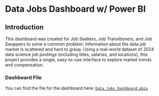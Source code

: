 # Data Jobs Dashboard w/ Power BI
## Introduction
This dashboard was created for Job Seekers, Job Transitioners, and Job Swappers to solve a common problem: information about the data job market is scattered and hard to grasp. Using a real-world dataset of 2024 data science job postings (including titles, salaries, and locations), this project provides a single, easy-to-use interface to explore market trends and compensation.

### Dashboard File
You can find the file for the dashboard here: [`Data_Jobs_Dashboard.pbix`](https://github.com/usman-zaka/job-data-visualisation/blob/main/Data_Jobs_Dashboard.pbix)
